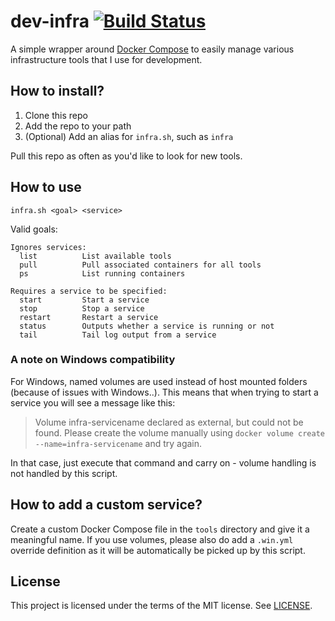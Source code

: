 # dev-infra [![Build Status](https://travis-ci.org/evenh/dev-infra.svg?branch=master)](https://travis-ci.org/evenh/dev-infra)

A simple wrapper around [Docker Compose](https://docs.docker.com/compose/) to easily manage various infrastructure tools that I use for development.

## How to install?

1. Clone this repo
2. Add the repo to your path
3. (Optional) Add an alias for `infra.sh`, such as `infra`

Pull this repo as often as you'd like to look for new tools.

## How to use

`infra.sh <goal> <service>`

Valid goals:
```
Ignores services:
  list          List available tools
  pull          Pull associated containers for all tools
  ps            List running containers

Requires a service to be specified:
  start         Start a service
  stop          Stop a service
  restart       Restart a service
  status        Outputs whether a service is running or not
  tail          Tail log output from a service
```


### A note on Windows compatibility

For Windows, named volumes are used instead of host mounted folders (because of issues with Windows..). This means that when trying to start a service you will see a message like this:

> Volume infra-servicename declared as external, but could not be found. Please create the volume manually using `docker volume create --name=infra-servicename` and try again.

In that case, just execute that command and carry on - volume handling is not handled by this script.

## How to add a custom service?

Create a custom Docker Compose file in the `tools` directory and give it a meaningful name. If you use volumes, please also do add a `.win.yml` override definition as it will be automatically be picked up by this script.

## License

This project is licensed under the terms of the MIT license. See [LICENSE](https://github.com/evenh/dev-infra/blob/master/LICENSE).
